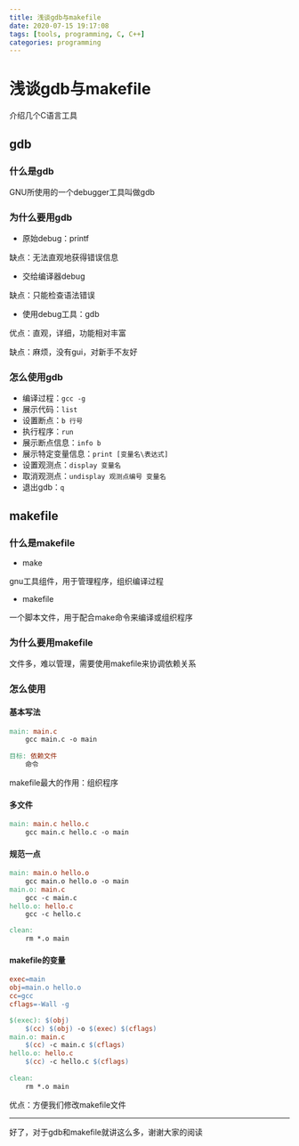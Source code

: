```yaml
---
title: 浅谈gdb与makefile
date: 2020-07-15 19:17:08
tags: [tools, programming, C, C++]
categories: programming
---
```


# 浅谈gdb与makefile

介绍几个C语言工具

<!--more-->

## gdb

### 什么是gdb

GNU所使用的一个debugger工具叫做gdb

### 为什么要用gdb

- 原始debug：printf

缺点：无法直观地获得错误信息

- 交给编译器debug

缺点：只能检查语法错误

- 使用debug工具：gdb

优点：直观，详细，功能相对丰富

缺点：麻烦，没有gui，对新手不友好

### 怎么使用gdb

- 编译过程：`gcc -g`
- 展示代码：`list `
- 设置断点：`b 行号`
- 执行程序：`run`
- 展示断点信息：`info b`
- 展示特定变量信息：`print [变量名\表达式]`
- 设置观测点：`display 变量名`
- 取消观测点：`undisplay 观测点编号 变量名`
- 退出gdb：`q`

## makefile

### 什么是makefile

- make

gnu工具组件，用于管理程序，组织编译过程

- makefile

一个脚本文件，用于配合make命令来编译或组织程序

### 为什么要用makefile

文件多，难以管理，需要使用makefile来协调依赖关系

### 怎么使用

#### 基本写法

```makefile
main: main.c
	gcc main.c -o main
	
目标: 依赖文件
	命令
```

makefile最大的作用：组织程序

#### 多文件

```makefile
main: main.c hello.c
	gcc main.c hello.c -o main
```

#### 规范一点

```makefile
main: main.o hello.o
	gcc main.o hello.o -o main
main.o: main.c
	gcc -c main.c
hello.o: hello.c
	gcc -c hello.c

clean:
	rm *.o main
```

#### makefile的变量

```makefile
exec=main
obj=main.o hello.o
cc=gcc
cflags=-Wall -g

$(exec): $(obj)
	$(cc) $(obj) -o $(exec) $(cflags)
main.o: main.c
	$(cc) -c main.c $(cflags)
hello.o: hello.c
	$(cc) -c hello.c $(cflags)
	
clean:
	rm *.o main
```

优点：方便我们修改makefile文件

---

好了，对于gdb和makefile就讲这么多，谢谢大家的阅读

